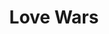 --- 
title: "Love Wars"
publishdate: "2019-5-26T16:48:46+02:00"
src: "https://365manga.net/manga/love-wars"
image: "https://data.365manga.net/images/thumbnails/19211-love-wars.jpg"
description: "From Fantasyshrine: Stylist Arata has been secretly in love with Masanobu for 8 years. However, their relationship has never gone beyond friendship. Meanwhile, Masanobu’s eldest son, Masaomi, has unexpectedly confessed to him. “Since I was little, I’ve been wanting you, Arata—“ Under his manly, demanding kiss, Arata couldn’t help falling for the eldest son of the man he loves…!? How in the world... A homey love story!!"
---